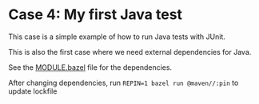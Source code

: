 # Case 4: My first Java test

This case is a simple example of how to run Java tests with JUnit.

This is also the first case where we need external dependencies for Java.

See the [MODULE.bazel](../../MODULE.bazel) file for the dependencies.

After changing dependencies, run `REPIN=1 bazel run @maven//:pin` to update lockfile
